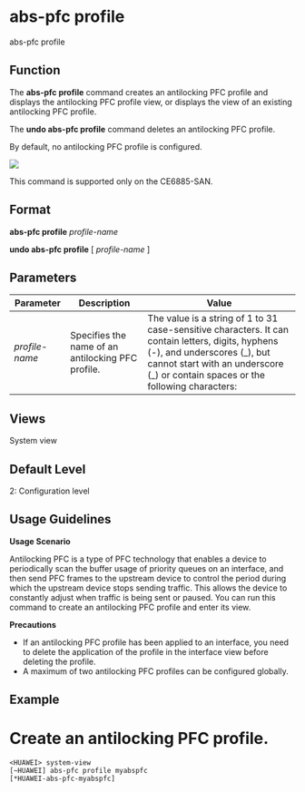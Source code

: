 abs-pfc profile
===============

abs-pfc profile

Function
--------



The **abs-pfc profile** command creates an antilocking PFC profile and displays the antilocking PFC profile view, or displays the view of an existing antilocking PFC profile.

The **undo abs-pfc profile** command deletes an antilocking PFC profile.



By default, no antilocking PFC profile is configured.

![](../public_sys-resources/note_3.0-en-us.png) 

This command is supported only on the CE6885-SAN.



Format
------

**abs-pfc profile** *profile-name*

**undo abs-pfc profile** [ *profile-name* ]


Parameters
----------

| Parameter | Description | Value |
| --- | --- | --- |
| *profile-name* | Specifies the name of an antilocking PFC profile. | The value is a string of 1 to 31 case-sensitive characters. It can contain letters, digits, hyphens (-), and underscores (\_), but cannot start with an underscore (\_) or contain spaces or the following characters: | > $\* ^.  When an antilocking PFC profile is applied, if the configured profile name conflicts with the command keyword, the command keyword preferentially takes effect. |



Views
-----

System view


Default Level
-------------

2: Configuration level


Usage Guidelines
----------------

**Usage Scenario**

Antilocking PFC is a type of PFC technology that enables a device to periodically scan the buffer usage of priority queues on an interface, and then send PFC frames to the upstream device to control the period during which the upstream device stops sending traffic. This allows the device to constantly adjust when traffic is being sent or paused. You can run this command to create an antilocking PFC profile and enter its view.

**Precautions**

* If an antilocking PFC profile has been applied to an interface, you need to delete the application of the profile in the interface view before deleting the profile.
* A maximum of two antilocking PFC profiles can be configured globally.

Example
-------

# Create an antilocking PFC profile.
```
<HUAWEI> system-view
[~HUAWEI] abs-pfc profile myabspfc
[*HUAWEI-abs-pfc-myabspfc]

```